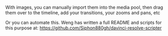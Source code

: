 
With images, you can manually import them into the media pool, then drag them over to the timeline, add your transitions, your zooms and pans, etc

Or you can automate this. Weng has written a full README and scripts for this purpose at:
https://github.com/Siphon880gh/davinci-resolve-scripter